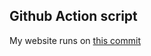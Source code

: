 ## Github Action script
My website runs on [ this commit ](https://github.com/thenerdsuperuser/thenerdsuperuser/commit/af31033303344f8458ffd91b7c5a6fab5847eb31)
